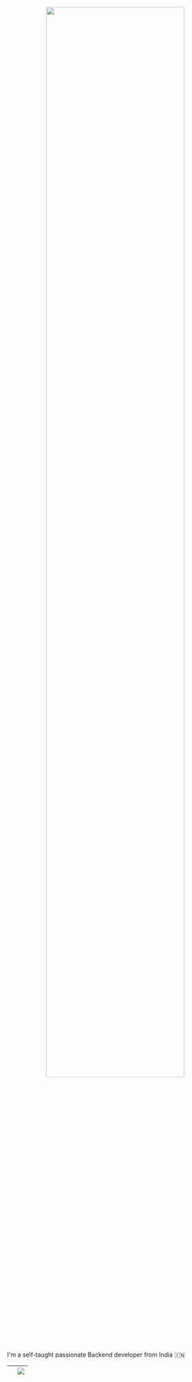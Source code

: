 




<p align="center"><a href="https://Ayush-projects.github.io"><img width="80%" src="https://i.ibb.co/g4HqFjg/Colorful-Planets-Outer-Space-General-Twitch-Banner.png" /></a></p>


I'm a self-taught passionate Backend developer from India 🇮🇳
  


|<a href="https://github-readme-stats.vercel.app/api?username=Ayush-projects&include_all_commits=true&count_private=true&show_icons=true&theme=react&custom_title=My GitHub Stats">| <a href="https://github.com/Ayush-projects"><img align="center" src="https://github-readme-stats.vercel.app/api/top-langs/?username=Ayush-projects&layout=compact&theme=buefy&hide_border=true" /></a> |
| ------------- | ------------- |

